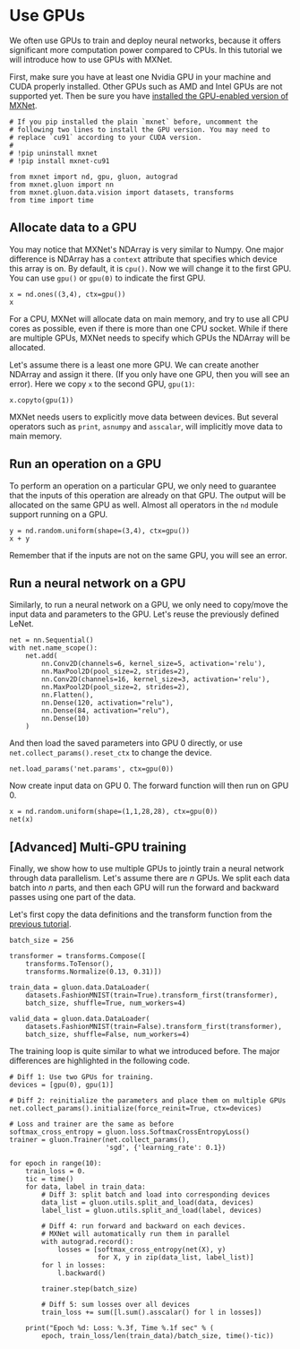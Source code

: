 # Use GPUs

We often use GPUs to train and deploy neural networks, because it offers significant more computation power compared to CPUs. In this tutorial we will introduce how to use GPUs with MXNet.

First, make sure you have at least one Nvidia GPU in your machine and CUDA
properly installed. Other GPUs such as AMD and Intel GPUs are not supported
yet. Then be sure you have
[installed the GPU-enabled version of MXNet](mxnet_packages.md).

```{.python .input  n=15}
# If you pip installed the plain `mxnet` before, uncomment the
# following two lines to install the GPU version. You may need to
# replace `cu91` according to your CUDA version.
#
# !pip uninstall mxnet
# !pip install mxnet-cu91

from mxnet import nd, gpu, gluon, autograd
from mxnet.gluon import nn
from mxnet.gluon.data.vision import datasets, transforms
from time import time
```

## Allocate data to a GPU

You may notice that MXNet's NDArray is very similar to Numpy. One major difference is NDArray has a `context` attribute that specifies which device this array is on. By default, it is `cpu()`. Now we will change it to the first GPU. You can use `gpu()` or `gpu(0)` to indicate the first GPU.

```{.python .input  n=10}
x = nd.ones((3,4), ctx=gpu())
x
```

For a CPU, MXNet will allocate data on main memory, and try to use all CPU cores as possible, even if there is more than one CPU socket. While if there are multiple GPUs, MXNet needs to specify which GPUs the NDArray will be allocated.

Let's assume there is a least one more GPU. We can create another NDArray and assign it there. (If you only have one GPU, then you will see an error). Here we copy `x` to the second GPU, `gpu(1)`:

```{.python .input  n=11}
x.copyto(gpu(1))
```

MXNet needs users to explicitly move data between devices. But several operators such as `print`, `asnumpy` and `asscalar`, will implicitly move data to main memory.

## Run an operation on a GPU

To perform an operation on a particular GPU, we only need to guarantee that the inputs of this operation are already on that GPU. The output will be allocated on the same GPU as well. Almost all operators in the `nd` module support running on a GPU.

```{.python .input  n=21}
y = nd.random.uniform(shape=(3,4), ctx=gpu())
x + y
```

Remember that if the inputs are not on the same GPU, you will see an error.

## Run a neural network on a GPU

Similarly, to run a neural network on a GPU, we only need to copy/move the input data and parameters to the GPU. Let's reuse the previously defined LeNet.

```{.python .input  n=16}
net = nn.Sequential()
with net.name_scope():
    net.add(
        nn.Conv2D(channels=6, kernel_size=5, activation='relu'),
        nn.MaxPool2D(pool_size=2, strides=2),
        nn.Conv2D(channels=16, kernel_size=3, activation='relu'),
        nn.MaxPool2D(pool_size=2, strides=2),
        nn.Flatten(),
        nn.Dense(120, activation="relu"),
        nn.Dense(84, activation="relu"),
        nn.Dense(10)
    )
```

And then load the saved parameters into GPU 0 directly, or use `net.collect_params().reset_ctx` to change the device.

```{.python .input  n=20}
net.load_params('net.params', ctx=gpu(0))
```

Now create input data on GPU 0. The forward function will then run on GPU 0.

```{.python .input  n=22}
x = nd.random.uniform(shape=(1,1,28,28), ctx=gpu(0))
net(x)
```

## [Advanced] Multi-GPU training

Finally, we show how to use multiple GPUs to jointly train a neural network through data parallelism. Let's assume there are *n* GPUs. We split each data batch into *n* parts, and then each GPU will run the forward and backward passes using one part of the data.

Let's first copy the data definitions and the transform function from the [previous tutorial](predict.md).

```{.python .input}
batch_size = 256

transformer = transforms.Compose([
    transforms.ToTensor(),
    transforms.Normalize(0.13, 0.31)])

train_data = gluon.data.DataLoader(
    datasets.FashionMNIST(train=True).transform_first(transformer),
    batch_size, shuffle=True, num_workers=4)

valid_data = gluon.data.DataLoader(
    datasets.FashionMNIST(train=False).transform_first(transformer),
    batch_size, shuffle=False, num_workers=4)

```

The training loop is quite similar to what we introduced before. The major differences are highlighted in the following code.

```{.python .input}
# Diff 1: Use two GPUs for training.
devices = [gpu(0), gpu(1)]

# Diff 2: reinitialize the parameters and place them on multiple GPUs
net.collect_params().initialize(force_reinit=True, ctx=devices)

# Loss and trainer are the same as before
softmax_cross_entropy = gluon.loss.SoftmaxCrossEntropyLoss()
trainer = gluon.Trainer(net.collect_params(),
                        'sgd', {'learning_rate': 0.1})

for epoch in range(10):
    train_loss = 0.
    tic = time()
    for data, label in train_data:
        # Diff 3: split batch and load into corresponding devices
        data_list = gluon.utils.split_and_load(data, devices)
        label_list = gluon.utils.split_and_load(label, devices)

        # Diff 4: run forward and backward on each devices.
        # MXNet will automatically run them in parallel
        with autograd.record():
            losses = [softmax_cross_entropy(net(X), y)
                      for X, y in zip(data_list, label_list)]
        for l in losses:
            l.backward()

        trainer.step(batch_size)

        # Diff 5: sum losses over all devices
        train_loss += sum([l.sum().asscalar() for l in losses])

    print("Epoch %d: Loss: %.3f, Time %.1f sec" % (
        epoch, train_loss/len(train_data)/batch_size, time()-tic))
```
